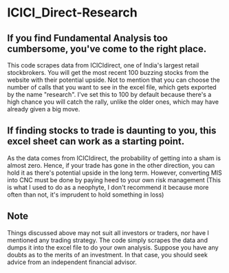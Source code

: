 # ICICI_Direct-Research

 
## If you find Fundamental Analysis too cumbersome, you've come to the right place.

This code scrapes data from ICICIdirect, one of India's largest retail stockbrokers. You will get the most recent 100 buzzing stocks from the website with their potential upside. Not to mention that you can choose the number of calls that you want to see in the excel file, which gets exported by the name "research". I've set this to 100 by default because there's a high chance you will catch the rally, unlike the older ones, which may have already given a big move. 

## If finding stocks to trade is daunting to you, this excel sheet can work as a starting point.

As the data comes from ICICIdirect, the probability of getting into a sham is almost zero. Hence, if your trade has gone in the other direction, you can hold it as there's potential upside in the long term. However, converting MIS into CNC must be done by paying heed to your own risk management (This is what I used to do as a neophyte, I don't recommend it because more often than not, it's imprudent to hold something in loss)

## Note 
Things discussed above may not suit all investors or traders, nor have I mentioned any trading strategy. The code simply scrapes the data and dumps it into the excel file to do your own analysis. Suppose you have any doubts as to the merits of an investment. In that case, you should seek advice from an independent financial advisor.
